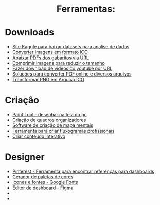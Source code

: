 <h1 align="center"> Ferramentas: </h1>

# Downloads
* [Site Kaggle para baixar datasets para analise de dados](https://www.kaggle.com/)
* [Converter imagens em formato ICO](https://www.icoconverter.com/)
* [Abaixar PDFs dos gabaritos via URL](https://pdfmyurl.com/)
* [Comprimir imagens para reduzir o tamanho](https://www.iloveimg.com/pt/comprimir-imagem)
* [Fazer download de videos do youtube por URL](https://myconverters.com/pt/youtube-downloader/)
* [Soluções para converter PDF online e diversos arquivos](https://www.hipdf.com/pt/)
* [Transformar PNG em Arquivo ICO](https://www.hipdf.com/pt/png-para-ico#:~:text=Como%20se%20converte%20um%20PNG%20para%20ICO.%20Clique,criado%20um%20novo%20%C3%ADcone%20da%20ICO.%20Servidores%20seguros)
# Criação
* [Paint Tool - desenhar na tela do pc](https://chrome.google.com/webstore/detail/paint-tool-marker-for-chr/nadohmjilefnhjobhhlnnddplaklmnnp?hl=pt-BR)
* [Criação de quadros organizadores](https://trello.com)
* [Software de criação de mapa mentais](https://www.mindmeister.com/pt/mm/signup/basic?return_to=https%3A%2F%2Fwww.mindmeister.com%2Fpt%2Fmaps%2Fdashboard)
* [Ferramenta para criar fluxogramas profissionais](https://lucid.app/lucidchart/9418822c-84c4-4af9-a235-6639a5e294d6/edit?page=0_0&invitationId=inv_fa502a9f-0bc3-461d-92bb-de8ebabd6077#)
* [Criar conteudo interativo](https://genial.ly/pt-br/)
# Designer
* [Pinterest - Ferramenta para encontrar referenças para dashboards](https://br.pinterest.com/)
* [Gerador de paletas de cores](https://coolors.co/)
* [Icones e fontes - Google Fonts](https://fonts.google.com/icons)
* [Editor de deshboard - Figma](https://www.figma.com/files/project/65015516/Team-project?fuid=1144774184625738251)
* []()
* []()
